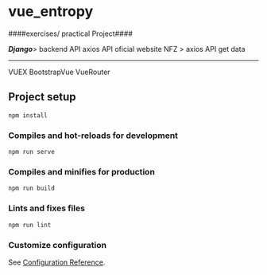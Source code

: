 # vue_entropy

####exercises/ practical Project####

**_Django_**> backend API axios 
API oficial website NFZ > axios API get data
***
VUEX
BootstrapVue
VueRouter


## Project setup
```
npm install
```

### Compiles and hot-reloads for development
```
npm run serve
```

### Compiles and minifies for production
```
npm run build
```

### Lints and fixes files
```
npm run lint
```

### Customize configuration
See [Configuration Reference](https://cli.vuejs.org/config/).
